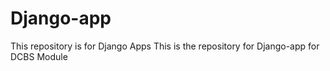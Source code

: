 # Django-app
This repository is for Django Apps
This is the repository for Django-app for DCBS Module
